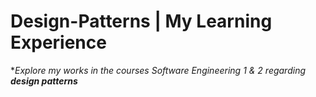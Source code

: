 # Design-Patterns | My Learning Experience
**Explore my works in the courses Software Engineering 1 & 2 regarding __design patterns__*
